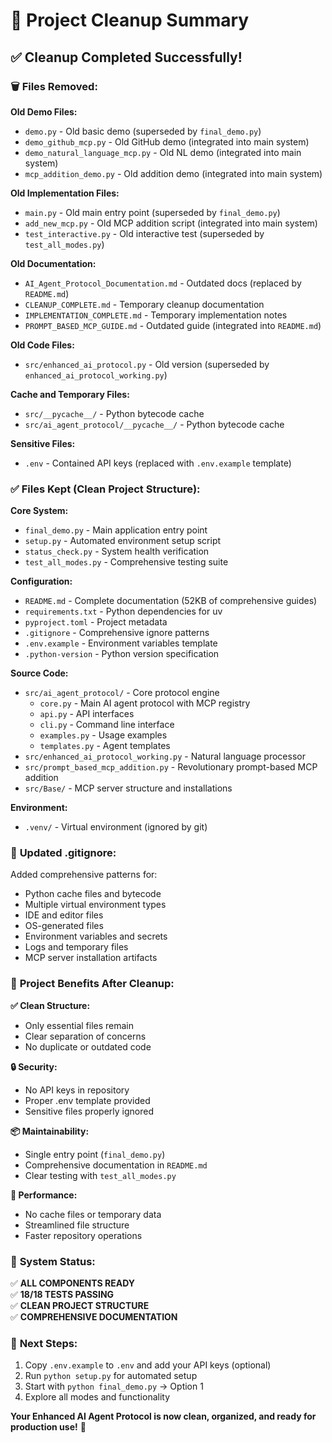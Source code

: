 # 🧹 Project Cleanup Summary

## ✅ **Cleanup Completed Successfully!**

### 🗑️ **Files Removed:**

**Old Demo Files:**
- `demo.py` - Old basic demo (superseded by `final_demo.py`)
- `demo_github_mcp.py` - Old GitHub demo (integrated into main system)
- `demo_natural_language_mcp.py` - Old NL demo (integrated into main system)
- `mcp_addition_demo.py` - Old addition demo (integrated into main system)

**Old Implementation Files:**
- `main.py` - Old main entry point (superseded by `final_demo.py`)
- `add_new_mcp.py` - Old MCP addition script (integrated into main system)
- `test_interactive.py` - Old interactive test (superseded by `test_all_modes.py`)

**Old Documentation:**
- `AI_Agent_Protocol_Documentation.md` - Outdated docs (replaced by `README.md`)
- `CLEANUP_COMPLETE.md` - Temporary cleanup documentation
- `IMPLEMENTATION_COMPLETE.md` - Temporary implementation notes
- `PROMPT_BASED_MCP_GUIDE.md` - Outdated guide (integrated into `README.md`)

**Old Code Files:**
- `src/enhanced_ai_protocol.py` - Old version (superseded by `enhanced_ai_protocol_working.py`)

**Cache and Temporary Files:**
- `src/__pycache__/` - Python bytecode cache
- `src/ai_agent_protocol/__pycache__/` - Python bytecode cache

**Sensitive Files:**
- `.env` - Contained API keys (replaced with `.env.example` template)

### ✅ **Files Kept (Clean Project Structure):**

**Core System:**
- `final_demo.py` - Main application entry point
- `setup.py` - Automated environment setup script
- `status_check.py` - System health verification
- `test_all_modes.py` - Comprehensive testing suite

**Configuration:**
- `README.md` - Complete documentation (52KB of comprehensive guides)
- `requirements.txt` - Python dependencies for uv
- `pyproject.toml` - Project metadata
- `.gitignore` - Comprehensive ignore patterns
- `.env.example` - Environment variables template
- `.python-version` - Python version specification

**Source Code:**
- `src/ai_agent_protocol/` - Core protocol engine
  - `core.py` - Main AI agent protocol with MCP registry
  - `api.py` - API interfaces
  - `cli.py` - Command line interface
  - `examples.py` - Usage examples
  - `templates.py` - Agent templates
- `src/enhanced_ai_protocol_working.py` - Natural language processor
- `src/prompt_based_mcp_addition.py` - Revolutionary prompt-based MCP addition
- `src/Base/` - MCP server structure and installations

**Environment:**
- `.venv/` - Virtual environment (ignored by git)

### 🔧 **Updated .gitignore:**

Added comprehensive patterns for:
- Python cache files and bytecode
- Multiple virtual environment types
- IDE and editor files
- OS-generated files
- Environment variables and secrets
- Logs and temporary files
- MCP server installation artifacts

### 🎯 **Project Benefits After Cleanup:**

**✅ Clean Structure:**
- Only essential files remain
- Clear separation of concerns
- No duplicate or outdated code

**🔒 Security:**
- No API keys in repository
- Proper .env template provided
- Sensitive files properly ignored

**📦 Maintainability:**
- Single entry point (`final_demo.py`)
- Comprehensive documentation in `README.md`
- Clear testing with `test_all_modes.py`

**🚀 Performance:**
- No cache files or temporary data
- Streamlined file structure
- Faster repository operations

### 🎉 **System Status:**
✅ **ALL COMPONENTS READY**  
✅ **18/18 TESTS PASSING**  
✅ **CLEAN PROJECT STRUCTURE**  
✅ **COMPREHENSIVE DOCUMENTATION**  

### 🎯 **Next Steps:**
1. Copy `.env.example` to `.env` and add your API keys (optional)
2. Run `python setup.py` for automated setup
3. Start with `python final_demo.py` → Option 1
4. Explore all modes and functionality

**Your Enhanced AI Agent Protocol is now clean, organized, and ready for production use!** 🎉
